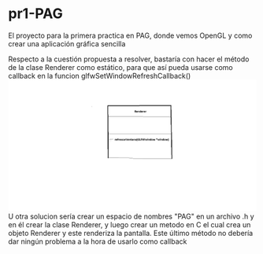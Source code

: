# pr1-PAG
El proyecto para la primera practica en PAG, donde vemos OpenGL y como crear una aplicación gráfica sencilla

Respecto a la cuestión propuesta a resolver, bastaría con hacer el método de la clase Renderer como estático, para que 
así pueda usarse como callback en la funcion glfwSetWindowRefreshCallback()
<img src="UML_pr1.png" alt="UML diagrama">
U otra solucion sería crear un espacio de nombres "PAG" en un archivo .h y en él crear la clase Renderer, y luego
crear un metodo en C el cual crea un objeto Renderer y este renderiza la pantalla. Este último método no debería dar ningún problema a la hora de usarlo como callback